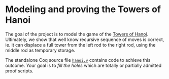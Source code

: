 # Modeling and proving the Towers of Hanoi

The goal of the project is to model the game of
the [Towers of Hanoi](https://en.wikipedia.org/wiki/Tower_of_Hanoi).
Ultimately, we show that well know recursive sequence of moves
is correct, ie. it can displace a full tower from the left rod 
to the right rod, using the middle rod as temporary storage. 

The standalone Coq source file [`hanoi.v`](hanoi.v) contains
code to achieve this outcome. Your goal is to _fill the holes_
which are totally or partially admitted proof scripts. 
